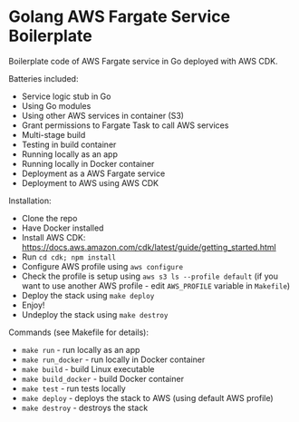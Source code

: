 # Golang AWS Fargate Service Boilerplate
Boilerplate code of AWS Fargate service in Go deployed with AWS CDK.

Batteries included:
* Service logic stub in Go
* Using Go modules
* Using other AWS services in container (S3)
* Grant permissions to Fargate Task to call AWS services
* Multi-stage build
* Testing in build container
* Running locally as an app
* Running locally in Docker container
* Deployment as a AWS Fargate service
* Deployment to AWS using AWS CDK

Installation:
* Clone the repo
* Have Docker installed
* Install AWS CDK: https://docs.aws.amazon.com/cdk/latest/guide/getting_started.html
* Run `cd cdk; npm install`
* Configure AWS profile using `aws configure`
* Check the profile is setup using `aws s3 ls --profile default` (if you want to use another AWS profile - edit `AWS_PROFILE` variable in `Makefile`)
* Deploy the stack using `make deploy`
* Enjoy!
* Undeploy the stack using `make destroy`

Commands (see Makefile for details):
* `make run` - run locally as an app
* `make run_docker` - run locally in Docker container
* `make build` - build Linux executable
* `make build_docker` - build Docker container
* `make test` - run tests locally
* `make deploy` - deploys the stack to AWS (using default AWS profile)
* `make destroy` - destroys the stack